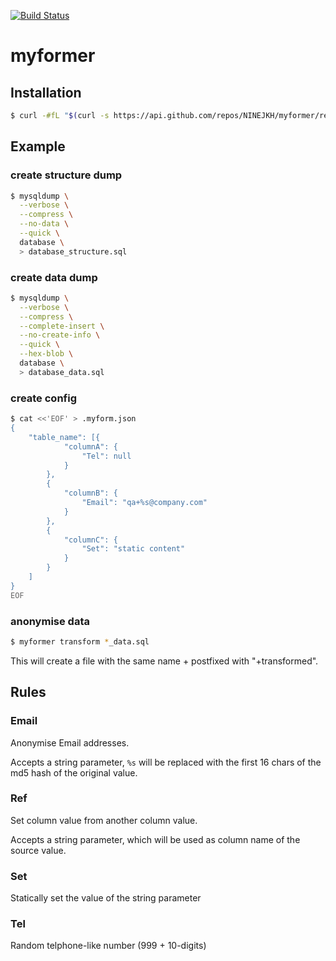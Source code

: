 [![Build Status](https://travis-ci.org/NINEJKH/myformer.svg?branch=master)](https://travis-ci.org/NINEJKH/myformer)

# myformer

## Installation

```bash
$ curl -#fL "$(curl -s https://api.github.com/repos/NINEJKH/myformer/releases/latest | grep 'browser_download_url' | sed -n 's/.*"\(http.*\)".*/\1/p')" | sudo tee /usr/local/bin/myformer > /dev/null && sudo chmod +x /usr/local/bin/myformer
```

## Example

### create structure dump

```bash
$ mysqldump \
  --verbose \
  --compress \
  --no-data \
  --quick \
  database \
  > database_structure.sql
```

### create data dump

```bash
$ mysqldump \
  --verbose \
  --compress \
  --complete-insert \
  --no-create-info \
  --quick \
  --hex-blob \
  database \
  > database_data.sql
```

### create config

```bash
$ cat <<'EOF' > .myform.json
{
    "table_name": [{
            "columnA": {
                "Tel": null
            } 
        },
        {
            "columnB": {
                "Email": "qa+%s@company.com"
            }
        },
        {
            "columnC": {
                "Set": "static content"
            }
        }
    ]
}
EOF
```

### anonymise data

```bash
$ myformer transform *_data.sql
```

This will create a file with the same name + postfixed with "+transformed".

## Rules

### Email

Anonymise Email addresses.

Accepts a string parameter, `%s` will be replaced with the first 16 chars
of the md5 hash of the original value. 

### Ref

Set column value from another column value.

Accepts a string parameter, which will be used as column name of the
source value.

### Set

Statically set the value of the string parameter

### Tel

Random telphone-like number (999 + 10-digits)
